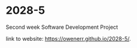 # 2028-5
Second week Software Development Project


link to website: https://owenerr.github.io/2028-5/.
